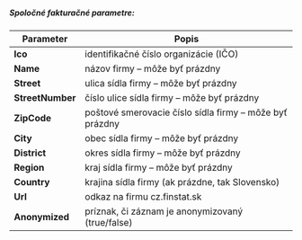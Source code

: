 ##### Spoločné fakturačné parametre:
| Parameter | Popis |
| ----------- | ----------- |
| **Ico**| identifikačné číslo organizácie (IČO) |
| **Name**| názov firmy – môže byť prázdny |
| **Street**| ulica sídla firmy – môže byť prázdny |
| **StreetNumber**| číslo ulice sídla firmy – môže byť prázdny |
| **ZipCode**| poštové smerovacie číslo sídla firmy – môže byť prázdny |
| **City**| obec sídla firmy – môže byť prázdny |
| **District**| okres sídla firmy – môže byť prázdny |
| **Region**| kraj sídla firmy – môže byť prázdny |
| **Country**| krajina sídla firmy (ak prázdne, tak Slovensko) |
| **Url**| odkaz na firmu cz.finstat.sk <!-- or www.finstat.cz -->  |
| **Anonymized**| príznak, či záznam je anonymizovaný (true/false) |

